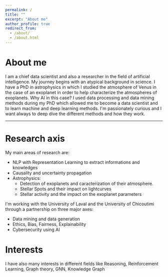 ```yaml
---
permalink: /
title: ""
excerpt: "About me"
author_profile: true
redirect_from: 
  - /about/
  - /about.html
---
```


About me
======

I am a chief data scientist and also a researcher in the field of artificial intelligence. My journey begins with an atypical background in science. I have a PhD in astrophysics in which I studied the atmosphere of Venus in the case of an exoplanet in order to help characterize the atmospheres of exoplanets. Why AI in this case? I used data processing and data mining methods during my PhD which allowed me to become a data scientist and to learn machine and deep learning methods.
I'm passionately curious and I want always to deep dive the different methods and how they work.  


---

Research axis
======

My main areas of research are:
- NLP with Representation Learning to extract informations and knowledges
- Causality and uncertainty propagation
- Astrophysics: 
    - Detection of exoplanets and caracterization of their atmosphere.  
    - Stellar Spots and their impact on lightcurves
    - Stellar activity and the impact on the exoplanet parameters

I'm working with the University of Laval and the University of Chicoutimi through a partnership on three major axes:
- Data mining and data generation
- Ethics, Bias, Fairness, Explainability
- Cybersecurity using AI

Interests
======

I have also many interests in different fields like Reasoning, Reinforcement Learning, Graph theory, GNN, Knowledge Graph

